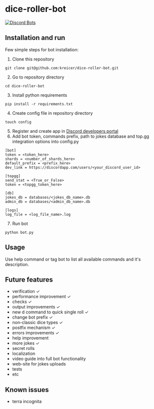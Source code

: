 # dice-roller-bot

[![Discord Bots](https://top.gg/api/widget/servers/809017610111942686.svg)](https://top.gg/bot/809017610111942686)

## Installation and run
Few simple steps for bot installation:
1. Clone this repository
```console
git clone git@github.com:kreicer/dice-roller-bot.git
```
2. Go to repository directory
```console
cd dice-roller-bot
```
3. Install python requirements
```console
pip install -r requirements.txt
```
4. Create config file in repository directory
```console
touch config
```
5. Register and create app in [Discord developers portal](https://discord.com/developers/applications/)
6. Add bot token, commands prefix, path to jokes database and top.gg integration options into config.py
```console
[bot]
token = <token_here>
shards = <number_of_shards_here>
default_prefix = <prefix_here>
dev_link = https://discordapp.com/users/<your_discord_user_id>

[topgg]
send_stat = <True_or_False>
token = <topgg_token_here>

[db]
jokes_db = databases/<jokes_db_name>.db
admin_db = databases/<admin_db_name>.db

[logs]
log_file = <log_file_name>.log
```
7. Run bot
```console
python bot.py
```

## Usage
Use help command or tag bot to list all available commands and it's description.


## Future features
- verification ✓
- performance improvement ✓
- checks ✓
- output improvements ✓
- new d command to quick single roll ✓
- change bot prefix ✓
- non-classic dice types ✓
- postfix mechanism ✓
- errors improvements ✓
- help improvement
- more jokes ✓
- secret rolls
- localization
- video guide into full bot functionality
- web-site for jokes uploads
- tests
- etc

## Known issues
- terra incognita
